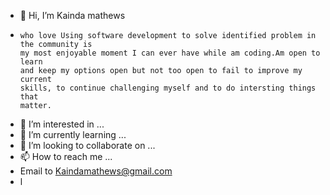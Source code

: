 - 👋 Hi, I’m Kainda mathews 
-     who love Using software development to solve identified problem in the community is
      my most enjoyable moment I can ever have while am coding.Am open to learn
      and keep my options open but not too open to fail to improve my current
      skills, to continue challenging myself and to do intersting things that
      matter.
      
- 👀 I’m interested in  ...
- 🌱 I’m currently learning ...
- 💞️ I’m looking to collaborate on ...
- 📫 How to reach me ...
- Email to Kaindamathews@gmail.com 
- l

<!---
drmattk-sys/drmattk-sys is a ✨ special ✨ repository because its `README.md` (this file) appears on your GitHub profile.
You can click the Preview link to take a look at your changes.
--->
